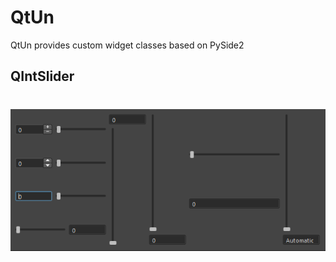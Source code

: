 # QtUn
QtUn provides custom widget classes based on PySide2

## QIntSlider
# ![Alt text](QIntSlider.png)
